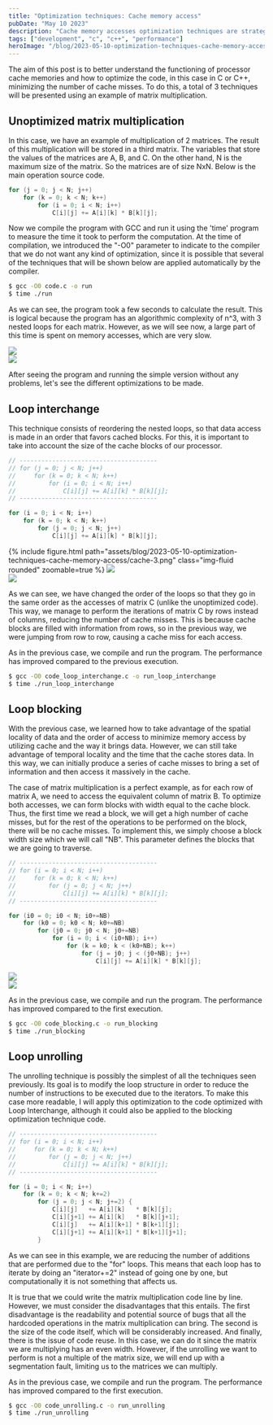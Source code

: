 ```yaml
---
title: "Optimization techniques: Cache memory access" 
pubDate: "May 10 2023"
description: "Cache memory accesses optimization techniques are strategies used to improve program performance by minimizing the number of cache misses."
tags: ["development", "c", "c++", "performance"]
heroImage: "/blog/2023-05-10-optimization-techniques-cache-memory-access/logo.png"
---
```


The aim of this post is to better understand the functioning of processor cache memories and how to optimize the code, in this case in C or C++, minimizing the number of cache misses. To do this, a total of 3 techniques will be presented using an example of matrix multiplication.

## Unoptimized matrix multiplication

In this case, we have an example of multiplication of 2 matrices. The result of this multiplication will be stored in a third matrix. The variables that store the values of the matrices are A, B, and C. On the other hand, N is the maximum size of the matrix. So the matrices are of size NxN. Below is the main operation source code.

```c
for (j = 0; j < N; j++)
    for (k = 0; k < N; k++)
        for (i = 0; i < N; i++)
            C[i][j] += A[i][k] * B[k][j];
```

Now we compile the program with GCC and run it using the 'time' program to measure the time it took to perform the computation. At the time of compilation, we introduced the "-O0" parameter to indicate to the compiler that we do not want any kind of optimization, since it is possible that several of the techniques that will be shown below are applied automatically by the compiler.

```bash
$ gcc -O0 code.c -o run
$ time ./run
```

As we can see, the program took a few seconds to calculate the result. This is logical because the program has an algorithmic complexity of n^3, with 3 nested loops for each matrix. However, as we will see now, a large part of this time is spent on memory accesses, which are very slow.

<div class="row mt-3 justify-content-md-center">
    <div class="col-md-4 mt-3 mt-md-0">
        <img src="/blog/2023-05-10-optimization-techniques-cache-memory-access/cache-1.png"></img>
    </div>
    <div class="col-md-4 mt-3 mt-md-0">
        <img src="/blog/2023-05-10-optimization-techniques-cache-memory-access/cache-2.png"></img>
    </div>
</div>

After seeing the program and running the simple version without any problems, let's see the different optimizations to be made.


## Loop interchange

This technique consists of reordering the nested loops, so that data access is made in an order that favors cached blocks. For this, it is important to take into account the size of the cache blocks of our processor.

```c
// --------------------------------------
// for (j = 0; j < N; j++)
//     for (k = 0; k < N; k++)
//         for (i = 0; i < N; i++)
//             C[i][j] += A[i][k] * B[k][j];
// --------------------------------------

for (i = 0; i < N; i++)
    for (k = 0; k < N; k++)
        for (j = 0; j < N; j++)
            C[i][j] += A[i][k] * B[k][j];
```

<div class="row mt-3 justify-content-md-center">
    <div class="col-md-4 mt-3 mt-md-0">
        {% include figure.html path="assets/blog/2023-05-10-optimization-techniques-cache-memory-access/cache-3.png" class="img-fluid rounded" zoomable=true %}
        <img src="/blog/2023-05-10-optimization-techniques-cache-memory-access/cache-3.png"></img>
    </div>
    <div class="col-md-4 mt-3 mt-md-0">
        <img src="/blog/2023-05-10-optimization-techniques-cache-memory-access/cache-4.png"></img>
    </div>
</div>

As we can see, we have changed the order of the loops so that they go in the same order as the accesses of matrix C (unlike the unoptimized code). This way, we manage to perform the iterations of matrix C by rows instead of columns, reducing the number of cache misses. This is because cache blocks are filled with information from rows, so in the previous way, we were jumping from row to row, causing a cache miss for each access.

As in the previous case, we compile and run the program. The performance has improved compared to the previous execution.

```bash
$ gcc -O0 code_loop_interchange.c -o run_loop_interchange
$ time ./run_loop_interchange
```

## Loop blocking

With the previous case, we learned how to take advantage of the spatial locality of data and the order of access to minimize memory access by utilizing cache and the way it brings data. However, we can still take advantage of temporal locality and the time that the cache stores data. In this way, we can initially produce a series of cache misses to bring a set of information and then access it massively in the cache.

The case of matrix multiplication is a perfect example, as for each row of matrix A, we need to access the equivalent column of matrix B. To optimize both accesses, we can form blocks with width equal to the cache block. Thus, the first time we read a block, we will get a high number of cache misses, but for the rest of the operations to be performed on the block, there will be no cache misses. To implement this, we simply choose a block width size which we will call "NB". This parameter defines the blocks that we are going to traverse.


```c
// --------------------------------------
// for (i = 0; i < N; i++)
//     for (k = 0; k < N; k++)
//         for (j = 0; j < N; j++)
//             C[i][j] += A[i][k] * B[k][j];
// --------------------------------------

for (i0 = 0; i0 < N; i0+=NB)
    for (k0 = 0; k0 < N; k0+=NB)
        for (j0 = 0; j0 < N; j0+=NB)
            for (i = 0; i < (i0+NB); i++)
                for (k = k0; k < (k0+NB); k++)
                    for (j = j0; j < (j0+NB); j++)
                        C[i][j] += A[i][k] * B[k][j];
```

<div class="row mt-3 justify-content-md-center">
    <div class="col-md-4 mt-3 mt-md-0">
        <img src="/blog/2023-05-10-optimization-techniques-cache-memory-access/cache-5.png"></img>
    </div>
    <div class="col-md-4 mt-3 mt-md-0">
        <img src="/blog/2023-05-10-optimization-techniques-cache-memory-access/cache-6.png"></img>
    </div>
</div>

As in the previous case, we compile and run the program. The performance has improved compared to the first execution.

```bash
$ gcc -O0 code_blocking.c -o run_blocking
$ time ./run_blocking
```

## Loop unrolling

The unrolling technique is possibly the simplest of all the techniques seen previously. Its goal is to modify the loop structure in order to reduce the number of instructions to be executed due to the iterators. To make this case more readable, I will apply this optimization to the code optimized with Loop Interchange, although it could also be applied to the blocking optimization technique code.

```c
// --------------------------------------
// for (i = 0; i < N; i++)
//     for (k = 0; k < N; k++)
//         for (j = 0; j < N; j++)
//             C[i][j] += A[i][k] * B[k][j];
// --------------------------------------

for (i = 0; i < N; i++)
    for (k = 0; k < N; k+=2)
        for (j = 0; j < N; j+=2) {
            C[i][j]   += A[i][k]   * B[k][j];
            C[i][j+1] += A[i][k]   * B[k][j+1];
            C[i][j]   += A[i][k+1] * B[k+1][j];
            C[i][j+1] += A[i][k+1] * B[k+1][j+1];
        }
```

As we can see in this example, we are reducing the number of additions that are performed due to the "for" loops. This means that each loop has to iterate by doing an "iterator+=2" instead of going one by one, but computationally it is not something that affects us.

It is true that we could write the matrix multiplication code line by line. However, we must consider the disadvantages that this entails. The first disadvantage is the readability and potential source of bugs that all the hardcoded operations in the matrix multiplication can bring. The second is the size of the code itself, which will be considerably increased. And finally, there is the issue of code reuse. In this case, we can do it since the matrix we are multiplying has an even width. However, if the unrolling we want to perform is not a multiple of the matrix size, we will end up with a segmentation fault, limiting us to the matrices we can multiply.

As in the previous case, we compile and run the program. The performance has improved compared to the first execution.

```bash
$ gcc -O0 code_unrolling.c -o run_unrolling
$ time ./run_unrolling
```